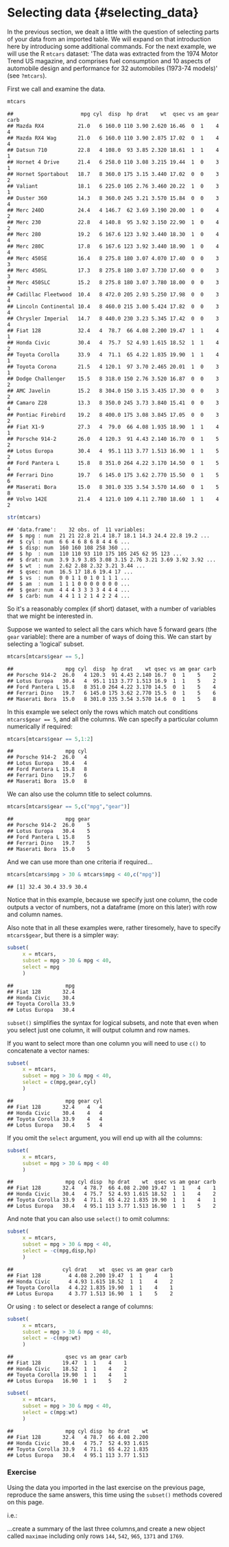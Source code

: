 # Selecting data {#selecting_data}

In the previous section, we dealt a little with the question of selecting parts of your data from an imported table. We will expand on that introduction here by introducing some additional commands. For the next example, we will use the R `mtcars` dataset: 'The data was extracted from the 1974 Motor Trend US magazine, and comprises fuel consumption and 10 aspects of automobile design and performance for 32 automobiles (1973-74 models)' (see `?mtcars`).

First we call and examine the data.


```r
mtcars
```

```
##                      mpg cyl  disp  hp drat    wt  qsec vs am gear carb
## Mazda RX4           21.0   6 160.0 110 3.90 2.620 16.46  0  1    4    4
## Mazda RX4 Wag       21.0   6 160.0 110 3.90 2.875 17.02  0  1    4    4
## Datsun 710          22.8   4 108.0  93 3.85 2.320 18.61  1  1    4    1
## Hornet 4 Drive      21.4   6 258.0 110 3.08 3.215 19.44  1  0    3    1
## Hornet Sportabout   18.7   8 360.0 175 3.15 3.440 17.02  0  0    3    2
## Valiant             18.1   6 225.0 105 2.76 3.460 20.22  1  0    3    1
## Duster 360          14.3   8 360.0 245 3.21 3.570 15.84  0  0    3    4
## Merc 240D           24.4   4 146.7  62 3.69 3.190 20.00  1  0    4    2
## Merc 230            22.8   4 140.8  95 3.92 3.150 22.90  1  0    4    2
## Merc 280            19.2   6 167.6 123 3.92 3.440 18.30  1  0    4    4
## Merc 280C           17.8   6 167.6 123 3.92 3.440 18.90  1  0    4    4
## Merc 450SE          16.4   8 275.8 180 3.07 4.070 17.40  0  0    3    3
## Merc 450SL          17.3   8 275.8 180 3.07 3.730 17.60  0  0    3    3
## Merc 450SLC         15.2   8 275.8 180 3.07 3.780 18.00  0  0    3    3
## Cadillac Fleetwood  10.4   8 472.0 205 2.93 5.250 17.98  0  0    3    4
## Lincoln Continental 10.4   8 460.0 215 3.00 5.424 17.82  0  0    3    4
## Chrysler Imperial   14.7   8 440.0 230 3.23 5.345 17.42  0  0    3    4
## Fiat 128            32.4   4  78.7  66 4.08 2.200 19.47  1  1    4    1
## Honda Civic         30.4   4  75.7  52 4.93 1.615 18.52  1  1    4    2
## Toyota Corolla      33.9   4  71.1  65 4.22 1.835 19.90  1  1    4    1
## Toyota Corona       21.5   4 120.1  97 3.70 2.465 20.01  1  0    3    1
## Dodge Challenger    15.5   8 318.0 150 2.76 3.520 16.87  0  0    3    2
## AMC Javelin         15.2   8 304.0 150 3.15 3.435 17.30  0  0    3    2
## Camaro Z28          13.3   8 350.0 245 3.73 3.840 15.41  0  0    3    4
## Pontiac Firebird    19.2   8 400.0 175 3.08 3.845 17.05  0  0    3    2
## Fiat X1-9           27.3   4  79.0  66 4.08 1.935 18.90  1  1    4    1
## Porsche 914-2       26.0   4 120.3  91 4.43 2.140 16.70  0  1    5    2
## Lotus Europa        30.4   4  95.1 113 3.77 1.513 16.90  1  1    5    2
## Ford Pantera L      15.8   8 351.0 264 4.22 3.170 14.50  0  1    5    4
## Ferrari Dino        19.7   6 145.0 175 3.62 2.770 15.50  0  1    5    6
## Maserati Bora       15.0   8 301.0 335 3.54 3.570 14.60  0  1    5    8
## Volvo 142E          21.4   4 121.0 109 4.11 2.780 18.60  1  1    4    2
```

```r
str(mtcars)
```

```
## 'data.frame':	32 obs. of  11 variables:
##  $ mpg : num  21 21 22.8 21.4 18.7 18.1 14.3 24.4 22.8 19.2 ...
##  $ cyl : num  6 6 4 6 8 6 8 4 4 6 ...
##  $ disp: num  160 160 108 258 360 ...
##  $ hp  : num  110 110 93 110 175 105 245 62 95 123 ...
##  $ drat: num  3.9 3.9 3.85 3.08 3.15 2.76 3.21 3.69 3.92 3.92 ...
##  $ wt  : num  2.62 2.88 2.32 3.21 3.44 ...
##  $ qsec: num  16.5 17 18.6 19.4 17 ...
##  $ vs  : num  0 0 1 1 0 1 0 1 1 1 ...
##  $ am  : num  1 1 1 0 0 0 0 0 0 0 ...
##  $ gear: num  4 4 4 3 3 3 3 4 4 4 ...
##  $ carb: num  4 4 1 1 2 1 4 2 2 4 ...
```

So it's a reasonably complex (if short) dataset, with a number of variables that we might be interested in.

Suppose we wanted to select all the cars which have 5 forward gears (the `gear` variable): there are a number of ways of doing this. We can start by selecting a 'logical' subset.


```r
mtcars[mtcars$gear == 5,]
```

```
##                 mpg cyl  disp  hp drat    wt qsec vs am gear carb
## Porsche 914-2  26.0   4 120.3  91 4.43 2.140 16.7  0  1    5    2
## Lotus Europa   30.4   4  95.1 113 3.77 1.513 16.9  1  1    5    2
## Ford Pantera L 15.8   8 351.0 264 4.22 3.170 14.5  0  1    5    4
## Ferrari Dino   19.7   6 145.0 175 3.62 2.770 15.5  0  1    5    6
## Maserati Bora  15.0   8 301.0 335 3.54 3.570 14.6  0  1    5    8
```

In this example we select only the rows which match out conditions `mtcars$gear == 5`, and all the columns. We can specify a particular column  numerically if required:


```r
mtcars[mtcars$gear == 5,1:2]
```

```
##                 mpg cyl
## Porsche 914-2  26.0   4
## Lotus Europa   30.4   4
## Ford Pantera L 15.8   8
## Ferrari Dino   19.7   6
## Maserati Bora  15.0   8
```

We can also use the column title to select columns.


```r
mtcars[mtcars$gear == 5,c("mpg","gear")]
```

```
##                 mpg gear
## Porsche 914-2  26.0    5
## Lotus Europa   30.4    5
## Ford Pantera L 15.8    5
## Ferrari Dino   19.7    5
## Maserati Bora  15.0    5
```

And we can use more than one criteria if required...


```r
mtcars[mtcars$mpg > 30 & mtcars$mpg < 40,c("mpg")]
```

```
## [1] 32.4 30.4 33.9 30.4
```

Notice that in this example, because we specify just one column, the code outputs a vector of numbers, not a dataframe (more on this later) with row and column names.

Also note that in all these examples were, rather tiresomely, have to specify `mtcars$gear`, but there is a simpler way:


```r
subset(
     x = mtcars,
     subset = mpg > 30 & mpg < 40,
     select = mpg
     )
```

```
##                 mpg
## Fiat 128       32.4
## Honda Civic    30.4
## Toyota Corolla 33.9
## Lotus Europa   30.4
```

`subset()` simplifies the syntax for logical subsets, and note that even when you select just one column, it will output column and row names.

If you want to select more than one column you will need to use `c()` to concatenate a vector names:


```r
subset(
     x = mtcars,
     subset = mpg > 30 & mpg < 40,
     select = c(mpg,gear,cyl)
     )
```

```
##                 mpg gear cyl
## Fiat 128       32.4    4   4
## Honda Civic    30.4    4   4
## Toyota Corolla 33.9    4   4
## Lotus Europa   30.4    5   4
```

If you omit the `select` argument, you will end up with all the columns:


```r
subset(
     x = mtcars,
     subset = mpg > 30 & mpg < 40
     )
```

```
##                 mpg cyl disp  hp drat    wt  qsec vs am gear carb
## Fiat 128       32.4   4 78.7  66 4.08 2.200 19.47  1  1    4    1
## Honda Civic    30.4   4 75.7  52 4.93 1.615 18.52  1  1    4    2
## Toyota Corolla 33.9   4 71.1  65 4.22 1.835 19.90  1  1    4    1
## Lotus Europa   30.4   4 95.1 113 3.77 1.513 16.90  1  1    5    2
```

And note that you can also use `select()` to omit columns:


```r
subset(
     x = mtcars,
     subset = mpg > 30 & mpg < 40,
     select = -c(mpg,disp,hp)
     )
```

```
##                cyl drat    wt  qsec vs am gear carb
## Fiat 128         4 4.08 2.200 19.47  1  1    4    1
## Honda Civic      4 4.93 1.615 18.52  1  1    4    2
## Toyota Corolla   4 4.22 1.835 19.90  1  1    4    1
## Lotus Europa     4 3.77 1.513 16.90  1  1    5    2
```

Or using `:` to select or deselect a range of columns:


```r
subset(
     x = mtcars,
     subset = mpg > 30 & mpg < 40,
     select = -c(mpg:wt)
     )
```

```
##                 qsec vs am gear carb
## Fiat 128       19.47  1  1    4    1
## Honda Civic    18.52  1  1    4    2
## Toyota Corolla 19.90  1  1    4    1
## Lotus Europa   16.90  1  1    5    2
```

```r
subset(
     x = mtcars,
     subset = mpg > 30 & mpg < 40,
     select = c(mpg:wt)
     )
```

```
##                 mpg cyl disp  hp drat    wt
## Fiat 128       32.4   4 78.7  66 4.08 2.200
## Honda Civic    30.4   4 75.7  52 4.93 1.615
## Toyota Corolla 33.9   4 71.1  65 4.22 1.835
## Lotus Europa   30.4   4 95.1 113 3.77 1.513
```


### Exercise 

Using the data you imported in the last exercise on the previous page, reproduce the same answers, this time using the `subset()` methods covered on this page.

i.e.:

...create a summary of the last three columns,and create a new object called `maximae` including only rows `144`, `542`, `965`, `1371` and `1769`.
